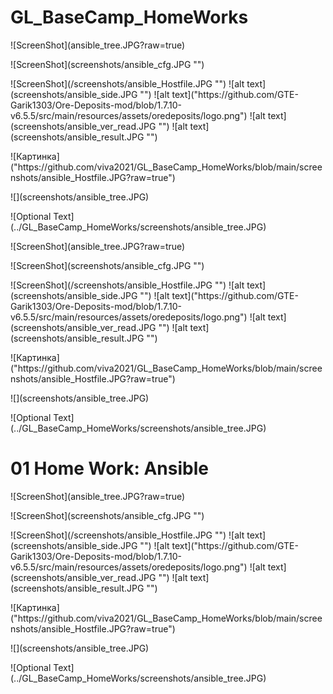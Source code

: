 # GL_BaseCamp_HomeWorks
<p>![ScreenShot](ansible_tree.JPG?raw=true)</p>
<p>![ScreenShot](screenshots/ansible_cfg.JPG "")</p>
![ScreenShot](/screenshots/ansible_Hostfile.JPG "")
![alt text](screenshots/ansible_side.JPG "")
![alt text]("https://github.com/GTE-Garik1303/Ore-Deposits-mod/blob/1.7.10-v6.5.5/src/main/resources/assets/oredeposits/logo.png")
![alt text](screenshots/ansible_ver_read.JPG "")
![alt text](screenshots/ansible_result.JPG "")
<p>![Картинка]("https://github.com/viva2021/GL_BaseCamp_HomeWorks/blob/main/screenshots/ansible_Hostfile.JPG?raw=true")</p>
![](screenshots/ansible_tree.JPG)
<p>![Optional Text](../GL_BaseCamp_HomeWorks/screenshots/ansible_tree.JPG)</p>
<!DOCTYPE html>
<html>
<body>
 <p>![ScreenShot](ansible_tree.JPG?raw=true)</p>
<p>![ScreenShot](screenshots/ansible_cfg.JPG "")</p>
![ScreenShot](/screenshots/ansible_Hostfile.JPG "")
![alt text](screenshots/ansible_side.JPG "")
![alt text]("https://github.com/GTE-Garik1303/Ore-Deposits-mod/blob/1.7.10-v6.5.5/src/main/resources/assets/oredeposits/logo.png")
![alt text](screenshots/ansible_ver_read.JPG "")
![alt text](screenshots/ansible_result.JPG "")
<p>![Картинка]("https://github.com/viva2021/GL_BaseCamp_HomeWorks/blob/main/screenshots/ansible_Hostfile.JPG?raw=true")</p>
![](screenshots/ansible_tree.JPG)
<p>![Optional Text](../GL_BaseCamp_HomeWorks/screenshots/ansible_tree.JPG)</p>
<h1>01 Home Work: Ansible</h1>
<p></p>
<p>![ScreenShot](ansible_tree.JPG?raw=true)</p>
<p>![ScreenShot](screenshots/ansible_cfg.JPG "")</p>
![ScreenShot](/screenshots/ansible_Hostfile.JPG "")
![alt text](screenshots/ansible_side.JPG "")
![alt text]("https://github.com/GTE-Garik1303/Ore-Deposits-mod/blob/1.7.10-v6.5.5/src/main/resources/assets/oredeposits/logo.png")
![alt text](screenshots/ansible_ver_read.JPG "")
![alt text](screenshots/ansible_result.JPG "")
<p>![Картинка]("https://github.com/viva2021/GL_BaseCamp_HomeWorks/blob/main/screenshots/ansible_Hostfile.JPG?raw=true")</p>
![](screenshots/ansible_tree.JPG)
<p>![Optional Text](../GL_BaseCamp_HomeWorks/screenshots/ansible_tree.JPG)</p>
</body>
</html>
